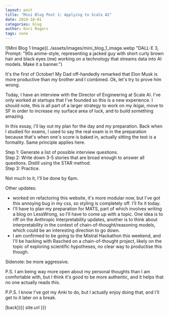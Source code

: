 ```yaml
---
layout: post
title: "Mini Blog Post 1: Applying to Scale AI"
date: 2024-10-01
categories: blog
author: Kori Rogers
tags: none
---
```

![Mini Blog 1 Image](../assets/images/mini_blog_1_image.webp "DALL-E 3, Prompt: "90s anime-style, representing a jacked guy with short curly brown hair and black eyes (me) working on a technology that streams data into AI models. Make it a banner.")

It's the first of October! My Dad off-handedly remarked that Elon Musk is more productive than my brother and I combined. Ok, let's try to prove him wrong. 

Today, I have an interview with the Director of Engineering at Scale AI. I've only worked at startups that I've founded so this is a new experience. I should note, this is all part of a larger strategy to work on my ikigai, move to SF in order to increase my surface area of luck, and to build something amazing. 

In this essay, I'll lay out my plan for the day and my preparation. Back when I studied for exams, I used to say the real exam is in the preparation because that's when one's score is baked in, actually sitting the test is a formality. Same principle applies here. 

Step 1: Generate a list of possible interview questions. \
Step 2: Write down 3-5 stories that are broad enough to answer all questions. Distill using the STAR method. \
Step 3: Practice. 

Not much to it, I'll be done by 6pm. 

Other updates: 
- worked on refactoring this website, it's more modular now, but I've got this annoying bug in my css, so styling is completely off. I'll fix it today. 
- I'll have to plan my preparation for MATS, part of which involves writing a blog on LessWrong, so I'll have to come up with a topic. One idea is to riff on the Anthropic Interpretability updates, another is to think about interpretability in the context of chain-of-thought/reasoning models, which could be an interesting direction to go down. 
- I am confirmed to be going to the Mistral Hackathon this weekend, and I'll be hacking with Rasched on a chain-of-thought project, likely on the topic of exploring scientific hypotheses, no clear way to productise this though. 

Sidenote: be more aggressive. 

P.S. I am being way more open about my personal thoughts than I am comfortable with, but I think it's good to be more authentic, and it helps that no one actually reads this. 

P.P.S. I know I've got my Anki to do, but I actually enjoy doing that, and I'll get to it later on a break.


[back]({{ site.url }})